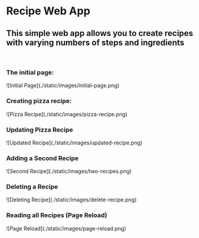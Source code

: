 <h1>Recipe Web App</h1>
<h2>This simple web app allows you to create recipes with varying numbers of steps and ingredients</h2>
<br>
<h3>The initial page:</h3>
![Initial Page](./static/images/initial-page.png)
<br>
<h3>Creating pizza recipe:</h3>
![Pizza Recipe](./static/images/pizza-recipe.png)
<br>
<h3>Updating Pizza Recipe</h3>
![Updated Recipe](./static/images/updated-recipe.png)
<br>
<h3>Adding a Second Recipe</h3>
![Second Recipe](./static/images/two-recipes.png)
<br>
<h3>Deleting a Recipe</h3>
![Deleting Recipe](./static/images/delete-recipe.png)
<br>
<h3>Reading all Recipes (Page Reload)</h3>
![Page Reload](./static/images/page-reload.png)
